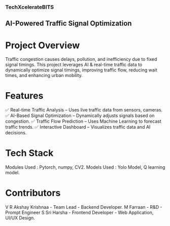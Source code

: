 ### TechXcelerateBITS

## AI-Powered Traffic Signal Optimization

# Project Overview
Traffic congestion causes delays, pollution, and inefficiency due to fixed signal timings. This project leverages AI & real-time traffic data to dynamically optimize signal timings, improving traffic flow, reducing wait times, and enhancing urban mobility.

# Features
✅ Real-time Traffic Analysis – Uses live traffic data from sensors, cameras.
✅ AI-Based Signal Optimization – Dynamically adjusts signals based on congestion.
✅ Traffic Flow Prediction – Uses Machine Learning to forecast traffic trends.
✅ Interactive Dashboard – Visualizes traffic data and AI decisions.

# Tech Stack
Modules Used : Pytorch, numpy, CV2.
Models Used : Yolo Model, Q learning model.

# Contributors
V R Akshay Krishnaa - Team Lead - Backend Developer.
M Farraan - R&D - Prompt Engineer 
S Sri Harsha - Frontend Developer - Web Application, UI/UX Design.
